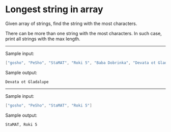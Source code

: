# Longest string in array
Given array of strings, find the string with the most characters. 

There can be more than one string with the most characters. In such case, print all strings with the max length.

---
Sample input:
``` java
["gosho", "PeSho", "StaMAT", "Roki 5", "Baba Dobrinka", "Devata ot Gladalupe"]
```
Sample output:
```
Devata ot Gladalupe
```
---
Sample input:
``` java
["gosho", "PeSho", "StaMAT", "Roki 5"]
```
Sample output:
```
StaMAT, Roki 5
```